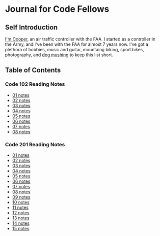 # Journal for Code Fellows

## Self Introduction

  [I'm Cooper](https://github.com/Cooper-Softdev), an air traffic controller with the FAA. I started as a controller in the Army, and I've been with the FAA for almost 7 years now. I've got a plethora of hobbies, music and guitar, mountaing biking, sport bikes, photography, and [dog mushing](https://imgur.com/a/bpJ8ZgA) to keep this list short.

## Table of Contents

### Code 102 Reading Notes

- [01 notes][102/01]
- [02 notes][102/02]
- [03 notes][102/03]
- [04 notes][102/04]
- [05 notes][102/05]
- [06 notes][102/06]
- [07 notes][102/07]
- [08 notes][102/08]

### Code 201 Reading Notes

- [01 notes][201/01]
- [02 notes][201/02]
- [03 notes][201/03]
- [04 notes][201/04]
- [05 notes][201/05]
- [06 notes][201/06]
- [07 notes][201/07]
- [08 notes][201/08]
- [09 notes][201/09]
- [10 notes][201/10]
- [11 notes][201/11]
- [12 notes][201/12]
- [13 notes][201/13]
- [14 notes][201/14]
- [15 notes][201/15]

[102/01]: notes/102notes/read01.md
[102/02]: notes/102notes/read02.md
[102/03]: notes/102notes/read03.md
[102/04]: notes/102notes/read04.md
[102/05]: notes/102notes/read05.md
[102/06]: notes/102notes/read06.md
[102/07]: notes/102notes/read07.md
[102/08]: notes/102notes/read08.md
[201/01]: notes/201notes/read15.md
[201/02]: notes/201notes/read14.md
[201/03]: notes/201notes/read13.md
[201/04]: notes/201notes/read12.md
[201/05]: notes/201notes/read11.md
[201/06]: notes/201notes/read10.md
[201/07]: notes/201notes/read09.md
[201/08]: notes/201notes/read08.md
[201/09]: notes/201notes/read07.md
[201/10]: notes/201notes/read06.md
[201/11]: notes/201notes/read05.md
[201/12]: notes/201notes/read04.md
[201/13]: notes/201notes/read03.md
[201/14]: notes/201notes/read02.md
[201/15]: notes/201notes/read01.md